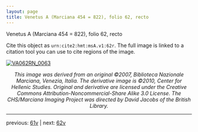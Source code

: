 ```yaml
---
layout: page
title: Venetus A (Marciana 454 = 822), folio 62, recto
---
```


Venetus A (Marciana 454 = 822), folio 62, recto

Cite this object as `urn:cite2:hmt:msA.v1:62r`.  The full image is linked to a citation tool you can use to cite regions of the image.

[![VA062RN_0063](http://www.homermultitext.org/iipsrv?IIIF=/project/homer/pyramidal/deepzoom/hmt/vaimg/2017a/VA062RN_0063.tif/full/800,/0/default.jpg)](http://www.homermultitext.org/ict2/?urn=urn:cite2:hmt:vaimg.2017a:VA062RN_0063) 

<p style="text-align: center; font-style: italic;">This image was derived from an original ©2007, Biblioteca Nazionale Marciana, Venezia, Italia. The derivative image is ©2010, Center for Hellenic Studies. Original and derivative are licensed under the Creative Commons Attribution-Noncommercial-Share Alike 3.0 License. The CHS/Marciana Imaging Project was directed by David Jacobs of the British Library.</p>

---

previous: [61v](../61v/) | next: [62v](../62v/)